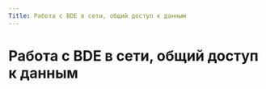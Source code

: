 ```yaml
---
Title: Работа с BDE в сети, общий доступ к данным
---
```



Работа с BDE в сети, общий доступ к данным
==========================================
